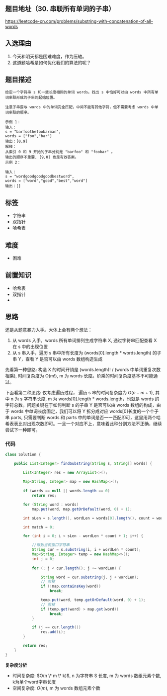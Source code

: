 ## 题目地址（30. 串联所有单词的子串）

https://leetcode-cn.com/problems/substring-with-concatenation-of-all-words

## 入选理由

1. 今天和明天都是困难难度，作为压轴。
2. 这道题哈希是如何优化我们的算法的呢？

## 题目描述

```
给定一个字符串 s 和一些长度相同的单词 words。找出 s 中恰好可以由 words 中所有单词串联形成的子串的起始位置。

注意子串要与 words 中的单词完全匹配，中间不能有其他字符，但不需要考虑 words 中单词串联的顺序。

示例 1：
输入：
s = "barfoothefoobarman",
words = ["foo","bar"]
输出：[0,9]
解释：
从索引 0 和 9 开始的子串分别是 "barfoo" 和 "foobar" 。
输出的顺序不重要, [9,0] 也是有效答案。
示例 2：

输入：
s = "wordgoodgoodgoodbestword",
words = ["word","good","best","word"]
输出：[]
```

## 标签

- 字符串
- 双指针
- 哈希表

## 难度

- 困难

## 前置知识

- 哈希表
- 双指针
- 


## 思路

还是从题意暴力入手。大体上会有两个想法：

1. 从 words 入手，words 所有单词排列生成字符串 X, 通过字符串匹配查看 X 在 s 中的出现位置
2. 从 s 串入手，遍历 s 串中所有长度为 (words[0].length \* words.length) 的子串 Y，查看 Y 是否可以由 words 数组构造生成

先看第一种思路: 构造 X 的时间开销是 (words.length)! / (words 中单词重复次数相乘), 时间复杂度为 O(m!), m 为 words 长度。阶乘的时间复杂度基本不可能通过。

下面看第二种思路: 仅考虑遍历过程， 遍历 s 串的时间复杂度为 $O(n - m + 1)$, 其中 n 为 s 字符串长度, m 为 words[0].length \* words.length，也就是 words 的字符总数。问题关键在于如何判断 s 的子串 Y 是否可以由 words 数组的构成，由于 words 中单词长度固定，我们可以将 Y 拆分成对应 words[0]长度的一个个子串 parts, 只需要判断 words 和 parts 中的单词是否一一匹配即可，这里用两个哈希表表比对出现次数即可。一旦一个对应不上，意味着此种分割方法不正确，继续尝试下一种即可。

### 代码

``` Java {22,28,30-31,35-36}
class Solution {

    public List<Integer> findSubstring(String s, String[] words) {

        List<Integer> res = new ArrayList<>();
        
        Map<String, Integer> map = new HashMap<>();
        
        if (words == null || words.length == 0)
            return res;

        for (String word : words)
            map.put(word, map.getOrDefault(word, 0) + 1);

        int sLen = s.length(), wordLen = words[0].length(), count = words.length;

        int match = 0;

        for (int i = 0; i < sLen - wordLen * count + 1; i++) {

            //得到当前窗口字符串
            String cur = s.substring(i, i + wordLen * count);
            Map<String, Integer> temp = new HashMap<>();
            int j = 0;
            
            for (; j < cur.length(); j += wordLen) {

                String word = cur.substring(j, j + wordLen);
                // 剪枝
                if (!map.containsKey(word))
                    break;

                temp.put(word, temp.getOrDefault(word, 0) + 1);
                // 剪枝
                if (temp.get(word) > map.get(word))
                    break;
            }

            if (j == cur.length())
                res.add(i);
        }

        return res;    
    }
}
```

**复杂度分析**

- 时间复杂度: $O(n \* m \* k)$, n 为字符串 S 长度, m 为 words 数组元素个数, k为单个word字串长度
- 空间复杂度: $O(m)$, m 为 words 数组元素个数
